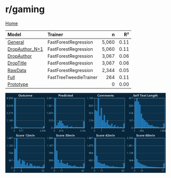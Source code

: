 # r/gaming

[Home](../index.md)

|Model|Trainer|n|R²|
|:---|:---|---:|---:|
|[General](models/hunch_gaming_General.md)|FastForestRegression|5,060|0.11|
|[DropAuthor_N+1](models/hunch_gaming_DropAuthor_N+1.md)|FastForestRegression|5,060|0.11|
|[DropAuthor](models/hunch_gaming_DropAuthor.md)|FastForestRegression|3,067|0.06|
|[DropTitle](models/hunch_gaming_DropTitle.md)|FastForestRegression|3,067|0.06|
|[RawData](models/hunch_gaming_RawData.md)|FastForestRegression|2,344|0.05|
|[Full](models/hunch_gaming_Full.md)|FastTreeTweedieTrainer|264|0.11|
|[Prototype](models/hunch_gaming_Prototype.md)||0|0.00|

![r/gaming Distributions (hunch)](../images/hunch_gaming_Distributions.png "r/gaming Distributions (hunch)")

